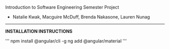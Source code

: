 Introduction to Software Engineering Semester Project
- Natalie Kwak, Macguire McDuff, Brenda Nakasone, Lauren Nunag

-----------------------------

**INSTALLATION INSTRUCTIONS**

'''
npm install @angular/cli -g
ng add @angular/material
'''